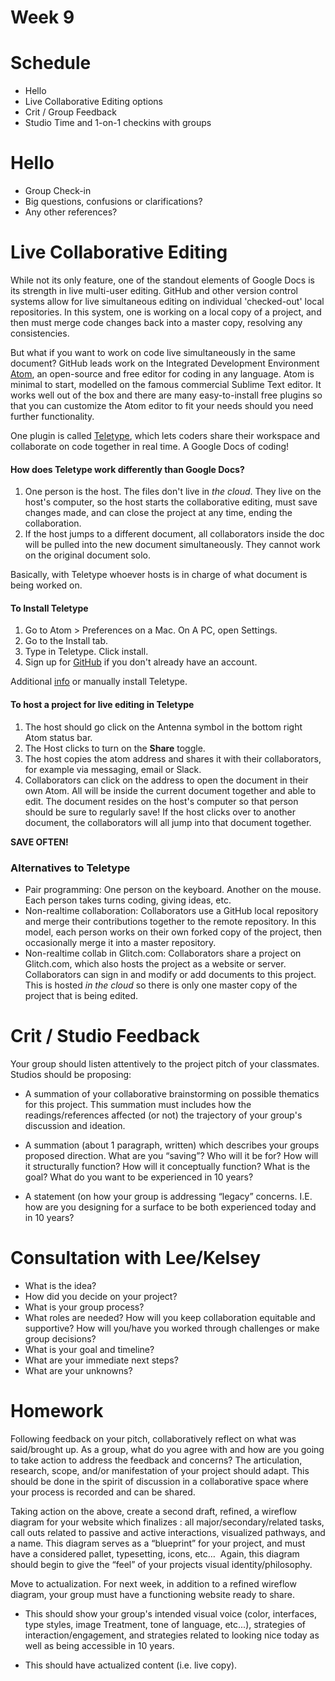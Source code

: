 # Week 9

# Schedule
- Hello
- Live Collaborative Editing options
- Crit / Group Feedback
- Studio Time and 1-on-1 checkins with groups

# Hello
- Group Check-in
- Big questions, confusions or clarifications?
- Any other references?

# Live Collaborative Editing

While not its only feature, one of the standout elements of Google Docs is its strength in live multi-user editing. GitHub and other version control systems allow for live simultaneous editing on individual 'checked-out' local repositories. In this system, one is working on a local copy of a project, and then must merge code changes back into a master copy, resolving any consistencies.

But what if you want to work on code live simultaneously in the same document? GitHub leads work on the Integrated Development Environment [Atom](https://www.atom.io/), an open-source and free editor for coding in any language. Atom is minimal to start, modelled on the famous commercial Sublime Text editor. It works well out of the box and there are many easy-to-install free plugins so that you can customize the Atom editor to fit your needs should you need further functionality.

One plugin is called [Teletype](https://teletype.atom.io/), which lets coders share their workspace and collaborate on code together in real time. A Google Docs of coding!

#### How does Teletype work differently than Google Docs?

1. One person is the host. The files don't live in *the cloud*. They live on the host's computer, so the host starts the collaborative editing, must save changes made, and can close the project at any time, ending the collaboration.
2. If the host jumps to a different document, all collaborators inside the doc will be pulled into the new document simultaneously. They cannot work on the original document solo.

Basically, with Teletype whoever hosts is in charge of what document is being worked on.

#### To Install Teletype

1. Go to Atom > Preferences on a Mac. On A PC, open Settings.
2. Go to the Install tab.
3. Type in Teletype. Click install.
4. Sign up for [GitHub](https://github.com/) if you don't already have an account.

Additional [info](https://atom.io/packages/teletype) or manually install Teletype.

#### To host a project for live editing in Teletype

1. The host should go click on the Antenna symbol in the bottom right Atom status bar.
2. The Host clicks to turn on the **Share** toggle.
3. The host copies the atom address and shares it with their collaborators, for example via messaging, email or Slack.
4. Collaborators can click on the address to open the document in their own Atom. All will be inside the current document together and able to edit. The document resides on the host's computer so that person should be sure to regularly save! If the host clicks over to another document, the collaborators will all jump into that document together.

**SAVE OFTEN!**

### Alternatives to Teletype

- Pair programming: One person on the keyboard. Another on the mouse. Each person takes turns coding, giving ideas, etc.
- Non-realtime collaboration: Collaborators use a GitHub local repository and merge their contributions together to the remote repository. In this model, each person works on their own forked copy of the project, then occasionally merge it into a master repository.
- Non-realtime collab in Glitch.com: Collaborators share a project on Glitch.com, which also hosts the project as a website or server. Collaborators can sign in and modify or add documents to this project. This is hosted *in the cloud* so there is only one master copy of the project that is being edited.

# Crit / Studio Feedback

Your group should listen attentively to the project pitch of your classmates. Studios should be proposing:

- A summation of your collaborative brainstorming on possible thematics for this project. This summation must includes how the readings/references affected (or not) the trajectory of your group's discussion and ideation.

- A summation (about 1 paragraph, written) which describes your groups proposed direction. What are you “saving”? Who will it be for? How will it structurally function? How will it conceptually function? What is the goal? What do you want to be experienced in 10 years?

- A statement (on how your group is addressing “legacy” concerns. I.E. how are you designing for a surface to be both experienced today and in 10 years?

# Consultation with Lee/Kelsey

- What is the idea?
- How did you decide on your project?
- What is your group process?
- What roles are needed? How will you keep collaboration equitable and supportive? How will you/have you worked through challenges or make group decisions?
- What is your goal and timeline?
- What are your immediate next steps?
- What are your unknowns?

# Homework

Following feedback on your pitch, collaboratively reflect on what was said/brought up. As a group, what do you agree with and how are you going to take action to address the feedback and concerns? The articulation, research, scope, and/or manifestation of your project should adapt. This should be done in the spirit of discussion in a collaborative space where your process is recorded and can be shared.

Taking action on the above, create a second draft, refined,  a wireflow diagram for your website which finalizes : all major/secondary/related tasks, call outs related to passive and active interactions, visualized pathways, and a name. This diagram serves as a “blueprint” for your project, and must have a considered pallet, typesetting, icons, etc…  Again, this diagram should begin to give the “feel” of your projects visual identity/philosophy.

Move to actualization. For next week, in addition to a refined wireflow diagram, your group must have a functioning website ready to share.

- This should show your group's intended visual voice (color, interfaces, type styles, image Treatment, tone of language, etc...), strategies of interaction/engagement, and strategies related to looking nice today as well as being accessible in 10 years.

- This should have actualized content (i.e. live copy).
